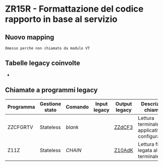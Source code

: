 # ZR15R - Formattazione del codice rapporto in base al servizio

## Nuovo mapping
```language
Omesso perchè non chiamato da modulo VT
```

## Tabelle legacy coinvolte
- 

## Chiamate a programmi legacy

| Programma | Gestione stato | Comando | Input legacy | Output legacy       | Descrizione chiamata                            | Nuovo Mapping           |
| --------- | -------------- | ------- | ------------ | ------------------- | ----------------------------------------------- | ----------------------- |
| ZZCFGRTV  | Stateless      | *blank* |              | [ZZdCF3](ZZdCF3.md) | Lettura terminale applicativo da configurazione | [ZZCFGRTV](ZZCFGRTV.md) |
| Z11Z      | Stateless      | *CHAIN* |              | [Z10AdK](Z10AdK.md) | Lettura filiale legata al terminale             | [Z11Z](Z11Z.md)         |